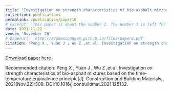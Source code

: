 ```yaml
---
title: "Investigation on strength characteristics of bio-asphalt mixtures based on the time–temperature equivalence principle"
collection: publications
permalink: /publication/paper10
# excerpt: 'This paper is about the number 2. The number 3 is left for future work.'
date: 2021-11-22
venue: 'November 20'
# paperurl: 'http://academicpages.github.io/files/paper2.pdf'
citation: 'Peng X , Yuan J , Wu Z ,et al. Investigation on strength characteristics of bio-asphalt mixtures based on the time-temperature equivalence principle[J]. Construction and Building Materials, 2021(Nov.22):309. DOI:10.1016/j.conbuildmat.2021.125132.'
---
```



[Download paper here](10.1016/j.conbuildmat.2021.125132)

Recommended citation: Peng X , Yuan J , Wu Z ,et al. Investigation on strength characteristics of bio-asphalt mixtures based on the time-temperature equivalence principle[J]. Construction and Building Materials, 2021(Nov.22):309. DOI:10.1016/j.conbuildmat.2021.125132.
